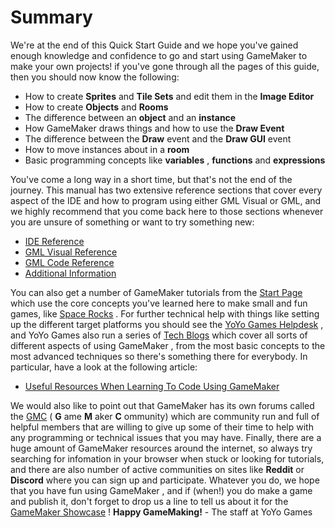 # Summary

We're at the end of this Quick Start Guide and we hope you've gained
enough knowledge and confidence to go and start using GameMaker to make
your own projects! if you've gone through all the pages of this guide,
then you should now know the following:

-   How to create **Sprites** and **Tile Sets** and edit them in the
    **Image Editor**
-   How to create **Objects** and **Rooms**
-   The difference between an **object** and an **instance**
-   How GameMaker draws things and how to use the **Draw Event**
-   The difference between the **Draw** event and the **Draw GUI** event
-   How to move instances about in a **room**
-   Basic programming concepts like **variables** , **functions** and
    **expressions**

You've come a long way in a short time, but that's not the end of the
journey. This manual has two extensive reference sections that cover
every aspect of the IDE and how to program using either GML Visual or
GML, and we highly recommend that you come back here to those sections
whenever you are unsure of something or want to try something new:

-   [IDE Reference](../IDE_Navigation/IDE_Input)
-   [GML Visual​​​​​​​
    Reference](../Drag_And_Drop/Drag_And_Drop_Reference/DnD_Reference)
-   [GML Code
    Reference](../GameMaker_Language/GML_Reference/GML_Reference)
-   [Additional
    Information](../Additional_Information/Additional_Information)

You can also get a number of GameMaker tutorials from the [Start
Page](../Introduction/The_Start_Page) which use the core concepts
you've learned here to make small and fun games, like [Space
Rocks](https://marketplace.yoyogames.com/assets/7462/space-rocks-dnd) .
For further technical help with things like setting up the different
target platforms you should see the [YoYo Games
Helpdesk](https://help.yoyogames.com/hc/en-us/categories/204246668-GameMaker-Studio-2)
, and YoYo Games also run a series of [Tech
Blogs](https://www.yoyogames.com/blog) which cover all sorts of
different aspects of using GameMaker , from the most basic concepts to
the most advanced techniques so there's something there for everybody.
In particular, have a look at the following article:

-   [Useful Resources When Learning To Code Using
    GameMaker](https://www.yoyogames.com/blog/567/useful-resources-when-learning-to-code-using-gamema)

We would also like to point out that GameMaker has its own forums called
the [GMC](https://forum.yoyogames.com/index.php) ( **G** ame **M** aker
**C** ommunity) which are community run and full of helpful members that
are willing to give up some of their time to help with any programming
or technical issues that you may have. Finally, there are a huge amount
of GameMaker resources around the internet, so always try searching for
infomation in your browser when stuck or looking for tutorials, and
there are also number of active communities on sites like **Reddit** or
**Discord** where you can sign up and participate. Whatever you do, we
hope that you have fun using GameMaker , and if (when!) you do make a
game and publish it, don't forget to drop us a line to tell us about it
for the [GameMaker Showcase](https://www.yoyogames.com/showcase) !
**Happy GameMaking!**  - The staff at YoYo Games
